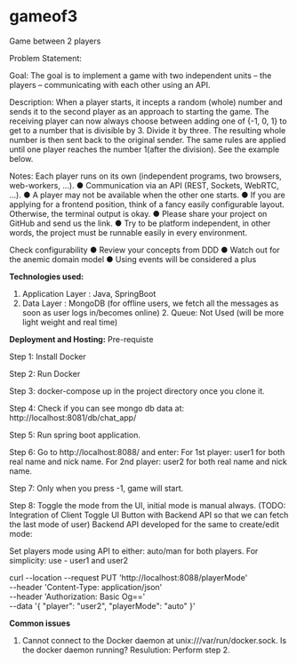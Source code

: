 # gameof3
Game between 2 players

Problem Statement:

Goal:
The goal is to implement a game with two independent units – the players –
communicating with each other using an API.

Description:
When a player starts, it incepts a random (whole) number and sends it to the
second
player as an approach to starting the game. The receiving player can now
always choose between adding one of {-1, 0, 1} to get to a number that is
divisible by 3. Divide it by three. The resulting whole number is then sent back
to the original sender.
The same rules are applied until one player reaches the number 1(after the
division). See the example below.

Notes:
Each player runs on its own (independent programs, two browsers,
web-workers, ...).
● Communication via an API (REST, Sockets, WebRTC, ...).
● A player may not be available when the other one starts.
● If you are applying for a frontend position, think of a fancy easily
configurable layout.
Otherwise, the terminal output is okay.
● Please share your project on GitHub and send us the link.
● Try to be platform independent, in other words, the project must be
runnable easily in every environment.


Check configurability
● Review your concepts from DDD
● Watch out for the anemic domain model
● Using events will be considered a plus



**Technologies used:**
1. Application Layer : Java, SpringBoot
2. Data Layer : MongoDB (for offline users, we fetch all the messages as soon as user logs in/becomes online) 2. Queue: Not Used (will be more light weight and real time)

**Deployment and Hosting:**
Pre-requiste

Step 1:
Install Docker

Step 2:
Run Docker 

Step 3: docker-compose up in the project directory once you clone it.


Step 4:
Check if you can see mongo db data at: http://localhost:8081/db/chat_app/

Step 5: 
Run spring boot application.

Step 6:
Go to http://localhost:8088/ and enter:
For 1st player: user1 for both real name and nick name.
For 2nd player: user2 for both real name and nick name.

Step 7: Only when you press -1, game will start.

Step 8: Toggle the mode from the UI, initial mode is manual always. (TODO: Integration of Client Toggle UI Button with Backend API so that we can fetch the last mode of user)
Backend API developed for the same to create/edit mode:

Set players mode using API to either: auto/man for both players.
For simplicity: use - user1 and user2

curl --location --request PUT 'http://localhost:8088/playerMode' \
--header 'Content-Type: application/json' \
--header 'Authorization: Basic Og==' \
--data '{
    "player": "user2",
    "playerMode": "auto"
}'



**Common issues**
1. Cannot connect to the Docker daemon at unix:///var/run/docker.sock. Is the docker daemon running?
Resulution: Perform step 2.



